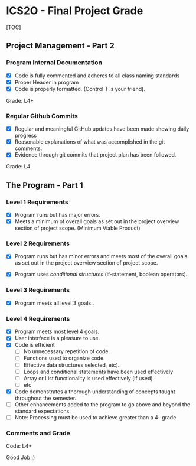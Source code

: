 # ICS2O - Final Project Grade

[TOC]

## Project Management - Part 2

### Program Internal Documentation
- [x] Code is fully commented and adheres to all class naming standards
- [x] Proper Header in program
- [x] Code is properly formatted. (Control T is your friend).

Grade: L4+

### Regular Github Commits
- [x] Regular and meaningful GitHub updates have been made showing daily progress
- [x] Reasonable explanations of what was accomplished in the git comments.
- [x] Evidence through git commits that project plan has been followed.

Grade: L4



## The Program - Part 1

### Level 1 Requirements
- [x] Program runs but has major errors.
- [x] Meets a minimum of overall goals as set out in the project overview section of project scope. (Minimum Viable Product)
### Level 2 Requirements
- [x] Program runs but has minor errors and meets most of the overall goals as set out in the project overview section of project scope.
- [x] Program uses *conditional structures* (if-statement, boolean operators).


### Level 3 Requirements
- [x] Program meets all level 3 goals..

### Level 4 Requirements
- [x] Program meets most level 4 goals.
- [x] User interface is a pleasure to use.
- [x] Code is efficient
  - [ ] No unnecessary repetition of code.
  - [ ] Functions used to organize code.
  - [ ] Effective data structures selected, etc).
  - [ ] Loops and conditional statements have been used effectively
  - [ ] Array or List functionality is used effectively (if used)
  - [ ]  etc
- [x] Code demonstrates a thorough understanding of concepts taught throughout the semester.
- [ ] Other enhancements added to the program to go above and beyond the standard expectations.
- [ ] Note: Processing must be used to achieve greater than a 4- grade.

### Comments and Grade

Code: L4+

Good Job :)
